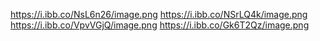 https://i.ibb.co/NsL6n26/image.png
https://i.ibb.co/NSrLQ4k/image.png
https://i.ibb.co/VpvVGjQ/image.png
https://i.ibb.co/Gk6T2Qz/image.png
